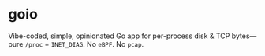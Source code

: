 # goio

Vibe-coded, simple, opinionated Go app for per-process disk & TCP bytes—pure `/proc` + `INET_DIAG`. No `eBPF`. No `pcap`.
